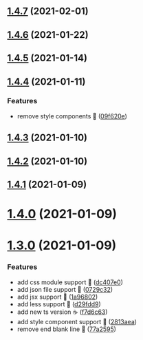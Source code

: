 ## [1.4.7](https://github.com/compare/v1.4.6...v1.4.7) (2021-02-01)



## [1.4.6](https://github.com/compare/v1.4.5...v1.4.6) (2021-01-22)



## [1.4.5](https://github.com/compare/v1.4.4...v1.4.5) (2021-01-14)



## [1.4.4](https://github.com/compare/v1.4.3...v1.4.4) (2021-01-11)


### Features

* remove style components 🍑 ([09f620e](https://github.com/commit/09f620ecc15b40af78ad3612bc0235906448aacb))



## [1.4.3](https://github.com/compare/v1.4.2...v1.4.3) (2021-01-10)



## [1.4.2](https://github.com/compare/v1.4.1...v1.4.2) (2021-01-10)



## [1.4.1](https://github.com/compare/v1.4.0...v1.4.1) (2021-01-09)



# [1.4.0](https://github.com/compare/v1.3.0...v1.4.0) (2021-01-09)



# [1.3.0](https://github.com/compare/f7d6c639cfa6da41c6d102957a8e5660a1bad6b5...v1.3.0) (2021-01-09)


### Features

* add css module support 🍰 ([dc407e0](https://github.com/commit/dc407e04973a73561ac504855ed54ddbe0453c8d))
* add json file support 🍰 ([0729c32](https://github.com/commit/0729c32bc5d60c32f1f469e78acb38ad22fae5d7))
* add jsx support 🍭 ([1a96802](https://github.com/commit/1a96802e94406b95681a617fa120e22a314f1edd))
* add less support 🍚 ([d29fdd9](https://github.com/commit/d29fdd9a27cf36d0956a24f0a9bb8ef283fef0c3))
* add new ts version ☕ ([f7d6c63](https://github.com/commit/f7d6c639cfa6da41c6d102957a8e5660a1bad6b5))
* add style component support 🍵 ([2813aea](https://github.com/commit/2813aea67483bf8c04a513e54067687e19e8e0d6))
* remove end blank line 🍵 ([77a2595](https://github.com/commit/77a259598514cff64f75e573ea8cf35c61a0d4d2))



